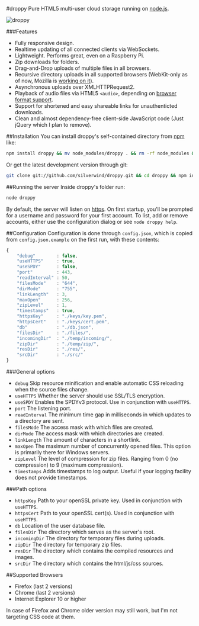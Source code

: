 #droppy
Pure HTML5 multi-user cloud storage running on [node.js](http://nodejs.org/).

![droppy](http://i.imgur.com/GSkvDhz.png)

###Features

* Fully responsive design.
* Realtime updating of all connected clients via WebSockets.
* Lightweight. Performs great, even on a Raspberry Pi.
* Zip downloads for folders.
* Drag-and-Drop uploads of multiple files in all browsers.
* Recursive directory uploads in all supported browsers (WebKit-only as of now, Mozilla is [working on it](https://bugzilla.mozilla.org/show_bug.cgi?id=846931)).
* Asynchronous uploads over XMLHTTPRequest2.
* Playback of audio files via HTML5 `<audio>`, depending on [browser format support](https://developer.mozilla.org/en-US/docs/HTML/Supported_media_formats#Browser_compatibility).
* Support for shortened and easy shareable links for unauthenticted downloads.
* Clean and almost dependency-free client-side JavaScript code (Just jQuery which I plan to remove).

##Installation
You can install droppy's self-contained directory from [npm](https://npmjs.org/package/droppy) like:
````bash
npm install droppy && mv node_modules/droppy . && rm -rf node_modules && cd droppy
````
Or get the latest development version through git:
````bash
git clone git://github.com/silverwind/droppy.git && cd droppy && npm install
````

##Running the server
Inside droppy's folder run:
````bash
node droppy
````
By default, the server will listen on [https](https://localhost/). On first startup, you'll be prompted for a username and password for your first account. To list, add or remove accounts, either use the configuration dialog or see `node droppy help`.

##Configuration
Configuration is done through `config.json`, which is copied from `config.json.example` on the first run, with these contents:
````javascript
{
    "debug"        : false,
    "useHTTPS"     : true,
    "useSPDY"      : false,
    "port"         : 443,
    "readInterval" : 50,
    "filesMode"    : "644",
    "dirMode"      : "755",
    "linkLength"   : 3,
    "maxOpen"      : 256,
    "zipLevel"     : 1,
    "timestamps"   : true,
    "httpsKey"     : "./keys/key.pem",
    "httpsCert"    : "./keys/cert.pem",
    "db"           : "./db.json",
    "filesDir"     : "./files/",
    "incomingDir"  : "./temp/incoming/",
    "zipDir"       : "./temp/zip/",
    "resDir"       : "./res/",
    "srcDir"       : "./src/"
}

````
###General options
- `debug` Skip resource minification and enable automatic CSS reloading when the source files change.
- `useHTTPS` Whether the server should use SSL/TLS encryption.
- `useSPDY` Enables the SPDYv3 protocol. Use in conjunction with `useHTTPS`.
- `port` The listening port.
- `readInterval` The minimum time gap in milliseconds in which updates to a directory are sent.
- `filesMode` The access mask with which files are created.
- `dirMode` The access mask with which directories are created.
- `linkLength` The amount of characters in a shortlink.
- `maxOpen` The maximum number of concurrently opened files. This option is primarily there for Windows servers.
- `zipLevel` The level of compression for zip files. Ranging from 0 (no compression) to 9 (maximum compression).
- `timestamps` Adds timestamps to log output. Useful if your logging facility does not provide timestamps.

###Path options
- `httpsKey` Path to your openSSL private key. Used in conjunction with `useHTTPS`.
- `httpsCert` Path to your openSSL cert(s). Used in conjunction with `useHTTPS`.
- `db` Location of the user database file.
- `filesDir` The directory which serves as the server's root.
- `incomingDir` The directory for temporary files during uploads.
- `zipDir` The directory for temporary zip files.
- `resDir` The directory which contains the compiled resources and images.
- `srcDir` The directory which contains the html/js/css sources.

##Supported Browsers
- Firefox (last 2 versions)
- Chrome (last 2 versions)
- Internet Explorer 10 or higher

In case of Firefox and Chrome older version may still work, but I'm not targeting CSS code at them.
